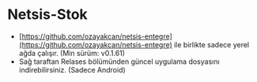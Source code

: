 # Netsis-Stok

- [https://github.com/ozayakcan/netsis-entegre](https://github.com/ozayakcan/netsis-entegre) ile birlikte sadece yerel ağda çalışır. (Min sürüm: v0.1.61)
- Sağ taraftan Relases bölümünden güncel uygulama dosyasını indirebilirsiniz. (Sadece Android)